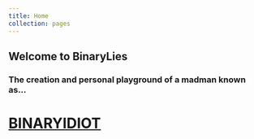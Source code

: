 ```yaml
---
title: Home
collection: pages
---
```

## Welcome to BinaryLies
### The creation and personal playground of a madman known as...
# [BINARYIDIOT](./about "About Me")